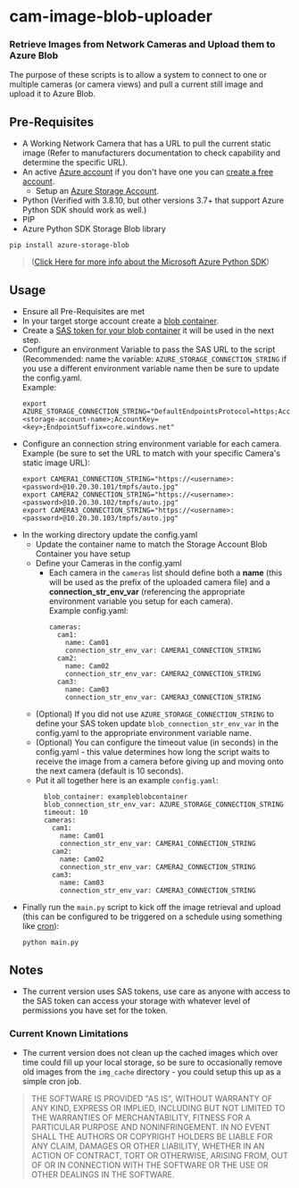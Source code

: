 # cam-image-blob-uploader
### Retrieve Images from Network Cameras and Upload them to Azure Blob

The purpose of these scripts is to allow a system to connect to one or multiple cameras (or camera views) and pull a current still image and upload it to Azure Blob.

## Pre-Requisites
- A Working Network Camera that has a URL to pull the current static image (Refer to manufacturers documentation to check capability and determine the specific URL).
- An active [Azure account](https://azure.microsoft.com/en-us/get-started) if you don't have one you can [create a free account](https://azure.microsoft.com/free/).
  - Setup an [Azure Storage Account](https://learn.microsoft.com/en-us/azure/storage/common/storage-account-create).
- Python (Verified with 3.8.10, but other versions 3.7+ that support Azure Python SDK should work as well.)
- PIP
- Azure Python SDK Storage Blob library
```
pip install azure-storage-blob
```
>([Click Here for more info about the Microsoft Azure Python SDK](https://learn.microsoft.com/en-us/azure/developer/python/sdk/azure-sdk-overview))

## Usage
- Ensure all Pre-Requisites are met
- In your target storge account create a [blob container](https://learn.microsoft.com/en-us/azure/storage/blobs/blob-containers-portal#create-a-container).
- Create a [SAS token for your blob container](https://learn.microsoft.com/en-us/rest/api/storageservices/create-account-sas) it will be used in the next step.
- Configure an environment Variable to pass the SAS URL to the script (Recommended: name the variable: `AZURE_STORAGE_CONNECTION_STRING` if you use a different environment variable name then be sure to update the config.yaml.  
  Example:
  ```
  export AZURE_STORAGE_CONNECTION_STRING="DefaultEndpointsProtocol=https;AccountName=<storage-account-name>;AccountKey=<key>;EndpointSuffix=core.windows.net"
  ```
- Configure an connection string environment variable for each camera.
  Example (be sure to set the URL to match with your specific Camera's static image URL):
  ```
  export CAMERA1_CONNECTION_STRING="https://<username>:<password>@10.20.30.101/tmpfs/auto.jpg"
  export CAMERA2_CONNECTION_STRING="https://<username>:<password>@10.20.30.102/tmpfs/auto.jpg"
  export CAMERA3_CONNECTION_STRING="https://<username>:<password>@10.20.30.103/tmpfs/auto.jpg"
  ```
- In the working directory update the config.yaml
  - Update the container name to match the Storage Account Blob Container you have setup
  - Define your Cameras in the config.yaml
    - Each camera in the `cameras` list should define both a **name** (this will be used as the prefix of the uploaded camera file) and a **connection_str_env_var** (referencing the appropriate environment variable you setup for each camera).  
      Example config.yaml:
      ```
      cameras:
        cam1:
          name: Cam01
          connection_str_env_var: CAMERA1_CONNECTION_STRING
        cam2:
          name: Cam02
          connection_str_env_var: CAMERA2_CONNECTION_STRING
        cam3:
          name: Cam03
          connection_str_env_var: CAMERA3_CONNECTION_STRING
      ```
  - (Optional) If you did not use `AZURE_STORAGE_CONNECTION_STRING` to define your SAS token update `blob_connection_str_env_var` in the config.yaml to the appropriate environment variable name.
  - (Optional) You can configure the timeout value (in seconds) in the config.yaml - this value determines how long the script waits to receive the image from a camera before giving up and moving onto the next camera (default is 10 seconds).
  - Put it all together here is an example `config.yaml`:
    ```
      blob_container: exampleblobcontainer
      blob_connection_str_env_var: AZURE_STORAGE_CONNECTION_STRING
      timeout: 10
      cameras:
        cam1:
          name: Cam01
          connection_str_env_var: CAMERA1_CONNECTION_STRING
        cam2:
          name: Cam02
          connection_str_env_var: CAMERA2_CONNECTION_STRING
        cam3:
          name: Cam03
          connection_str_env_var: CAMERA3_CONNECTION_STRING
      ```
- Finally run the `main.py` script to kick off the image retrieval and upload (this can be configured to be triggered on a schedule using something like [cron](https://en.wikipedia.org/wiki/Cron)):
  ```
  python main.py
  ```
## Notes
- The current version uses SAS tokens, use care as anyone with access to the SAS token can access your storage with whatever level of permissions you have set for the token.
### Current Known Limitations
- The current version does not clean up the cached images which over time could fill up your local storage, so be sure to occasionally remove old images from the `img_cache` directory - you could setup this up as a simple cron job.



> THE SOFTWARE IS PROVIDED "AS IS", WITHOUT WARRANTY OF ANY KIND, EXPRESS OR IMPLIED, INCLUDING BUT NOT LIMITED TO THE WARRANTIES OF MERCHANTABILITY, FITNESS FOR A PARTICULAR PURPOSE AND NONINFRINGEMENT. IN NO EVENT SHALL THE AUTHORS OR COPYRIGHT HOLDERS BE LIABLE FOR ANY CLAIM, DAMAGES OR OTHER LIABILITY, WHETHER IN AN ACTION OF CONTRACT, TORT OR OTHERWISE, ARISING FROM, OUT OF OR IN CONNECTION WITH THE SOFTWARE OR THE USE OR OTHER DEALINGS IN THE SOFTWARE.
